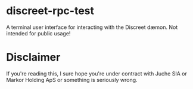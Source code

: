 # discreet-rpc-test
A terminal user interface for interacting with the Discreet dæmon. Not intended for public usage!

# Disclaimer
If you're reading this, I sure hope you're under contract with Juche SIA or Markor Holding ApS or something is seriously wrong.
